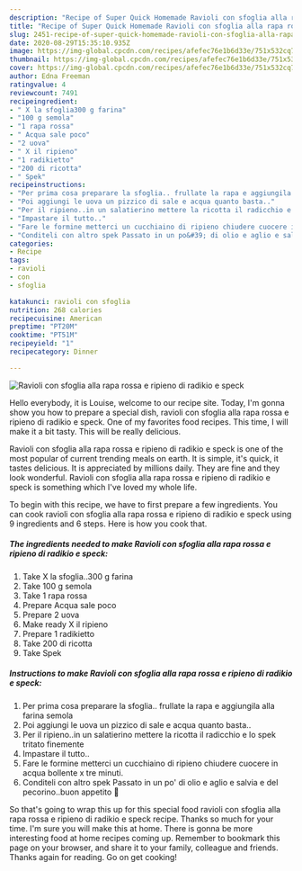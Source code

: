 ```yaml
---
description: "Recipe of Super Quick Homemade Ravioli con sfoglia alla rapa rossa e ripieno di radikio e speck"
title: "Recipe of Super Quick Homemade Ravioli con sfoglia alla rapa rossa e ripieno di radikio e speck"
slug: 2451-recipe-of-super-quick-homemade-ravioli-con-sfoglia-alla-rapa-rossa-e-ripieno-di-radikio-e-speck
date: 2020-08-29T15:35:10.935Z
image: https://img-global.cpcdn.com/recipes/afefec76e1b6d33e/751x532cq70/ravioli-con-sfoglia-alla-rapa-rossa-e-ripieno-di-radikio-e-speck-recipe-main-photo.jpg
thumbnail: https://img-global.cpcdn.com/recipes/afefec76e1b6d33e/751x532cq70/ravioli-con-sfoglia-alla-rapa-rossa-e-ripieno-di-radikio-e-speck-recipe-main-photo.jpg
cover: https://img-global.cpcdn.com/recipes/afefec76e1b6d33e/751x532cq70/ravioli-con-sfoglia-alla-rapa-rossa-e-ripieno-di-radikio-e-speck-recipe-main-photo.jpg
author: Edna Freeman
ratingvalue: 4
reviewcount: 7491
recipeingredient:
- " X la sfoglia300 g farina"
- "100 g semola"
- "1 rapa rossa"
- " Acqua sale poco"
- "2 uova"
- " X il ripieno"
- "1 radikietto"
- "200 di ricotta"
- " Spek"
recipeinstructions:
- "Per prima cosa preparare la sfoglia.. frullate la rapa e aggiungila alla farina semola"
- "Poi aggiungi le uova un pizzico di sale e acqua quanto basta.."
- "Per il ripieno..in un salatierino mettere la ricotta il radicchio e lo spek tritato finemente"
- "Impastare il tutto.."
- "Fare le formine metterci un cucchiaino di ripieno chiudere cuocere in acqua bollente x tre minuti."
- "Conditeli con altro spek Passato in un po&#39; di olio e aglio e salvia e del pecorino..buon appetito 🙋"
categories:
- Recipe
tags:
- ravioli
- con
- sfoglia

katakunci: ravioli con sfoglia 
nutrition: 268 calories
recipecuisine: American
preptime: "PT20M"
cooktime: "PT51M"
recipeyield: "1"
recipecategory: Dinner

---
```



![Ravioli con sfoglia alla rapa rossa e ripieno di radikio e speck](https://img-global.cpcdn.com/recipes/afefec76e1b6d33e/751x532cq70/ravioli-con-sfoglia-alla-rapa-rossa-e-ripieno-di-radikio-e-speck-recipe-main-photo.jpg)

Hello everybody, it is Louise, welcome to our recipe site. Today, I'm gonna show you how to prepare a special dish, ravioli con sfoglia alla rapa rossa e ripieno di radikio e speck. One of my favorites food recipes. This time, I will make it a bit tasty. This will be really delicious.



Ravioli con sfoglia alla rapa rossa e ripieno di radikio e speck is one of the most popular of current trending meals on earth. It is simple, it's quick, it tastes delicious. It is appreciated by millions daily. They are fine and they look wonderful. Ravioli con sfoglia alla rapa rossa e ripieno di radikio e speck is something which I've loved my whole life.


To begin with this recipe, we have to first prepare a few ingredients. You can cook ravioli con sfoglia alla rapa rossa e ripieno di radikio e speck using 9 ingredients and 6 steps. Here is how you cook that.

<!--inarticleads1-->

##### The ingredients needed to make Ravioli con sfoglia alla rapa rossa e ripieno di radikio e speck:

1. Take  X la sfoglia..300 g farina
1. Take 100 g semola
1. Take 1 rapa rossa
1. Prepare  Acqua sale poco
1. Prepare 2 uova
1. Make ready  X il ripieno
1. Prepare 1 radikietto
1. Take 200 di ricotta
1. Take  Spek




<!--inarticleads2-->

##### Instructions to make Ravioli con sfoglia alla rapa rossa e ripieno di radikio e speck:

1. Per prima cosa preparare la sfoglia.. frullate la rapa e aggiungila alla farina semola
1. Poi aggiungi le uova un pizzico di sale e acqua quanto basta..
1. Per il ripieno..in un salatierino mettere la ricotta il radicchio e lo spek tritato finemente
1. Impastare il tutto..
1. Fare le formine metterci un cucchiaino di ripieno chiudere cuocere in acqua bollente x tre minuti.
1. Conditeli con altro spek Passato in un po&#39; di olio e aglio e salvia e del pecorino..buon appetito 🙋




So that's going to wrap this up for this special food ravioli con sfoglia alla rapa rossa e ripieno di radikio e speck recipe. Thanks so much for your time. I'm sure you will make this at home. There is gonna be more interesting food at home recipes coming up. Remember to bookmark this page on your browser, and share it to your family, colleague and friends. Thanks again for reading. Go on get cooking!
